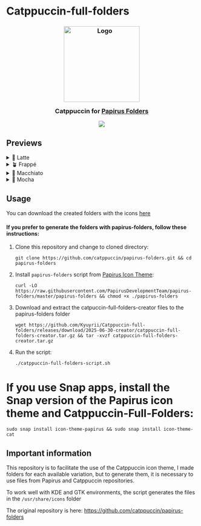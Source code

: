 # Catppuccin-full-folders

<h3 align="center">
	<img src="https://raw.githubusercontent.com/catppuccin/catppuccin/main/assets/logos/exports/1544x1544_circle.png" width="200" alt="Logo"/><br/>
	<img src="https://raw.githubusercontent.com/catppuccin/catppuccin/main/assets/misc/transparent.png" height="30" width="0px"/>
	Catppuccin for <a href="https://github.com/PapirusDevelopmentTeam/papirus-icon-theme">Papirus Folders</a>
	<img src="https://raw.githubusercontent.com/catppuccin/catppuccin/main/assets/misc/transparent.png" height="30" width="0px"/>
</h3>

<p align="center">
  <img src="https://raw.githubusercontent.com/catppuccin/papirus-folders/main/assets/folders.png"/>
</p>

## Previews

<details>
<summary>🌻 Latte</summary>
  <img src="https://raw.githubusercontent.com/catppuccin/papirus-folders/main/assets/folders-latte.png"/>
</details>
<details>
<summary>🪴 Frappé</summary>
  <img src="https://raw.githubusercontent.com/catppuccin/papirus-folders/main/assets/folders-frappe.png"/>
</details>
<details>
<summary>🌺 Macchiato</summary>
  <img src="https://raw.githubusercontent.com/catppuccin/papirus-folders/main/assets/folders-macchiato.png"/>
</details>
<details>
<summary>🌿 Mocha</summary>
  <img src="https://raw.githubusercontent.com/catppuccin/papirus-folders/main/assets/folders-mocha.png"/>
</details>

## Usage

You can download the created folders with the icons [here](https://github.com/Kyuyrii/Catppuccin-full-folders/releases/tag/2025-06-30-icons)

#### If you prefer to generate the folders with papirus-folders, follow these instructions:

1. Clone this repository and change to cloned directory:
    ```
    git clone https://github.com/catppuccin/papirus-folders.git && cd papirus-folders
    ```
2. Install `papirus-folders` script from [Papirus Icon Theme](https://github.com/PapirusDevelopmentTeam/papirus-icon-theme):
    ```
    curl -LO https://raw.githubusercontent.com/PapirusDevelopmentTeam/papirus-folders/master/papirus-folders && chmod +x ./papirus-folders
    ```
3. Download and extract the catpuccin-full-folders-creator files to the papirus-folders folder
    ```
    wget https://github.com/Kyuyrii/Catppuccin-full-folders/releases/download/2025-06-30-creator/catppuccin-full-folders-creator.tar.gz && tar -xvzf catppuccin-full-folders-creator.tar.gz
    ```
4. Run the script:
    ```
    ./catppuccin-full-folders-script.sh
    ```
    
# If you use Snap apps, install the Snap version of the Papirus icon theme and Catppuccin-Full-Folders:

```
sudo snap install icon-theme-papirus && sudo snap install icon-theme-cat
```

## Important information

This repository is to facilitate the use of the Catppuccin icon theme, I made folders for each available variation, but to generate them, it is necessary to use files from Papirus and Catppuccin repositories.

To work well with KDE and GTK environments, the script generates the files in the ```/usr/share/icons``` folder

The original repository is here: https://github.com/catppuccin/papirus-folders
